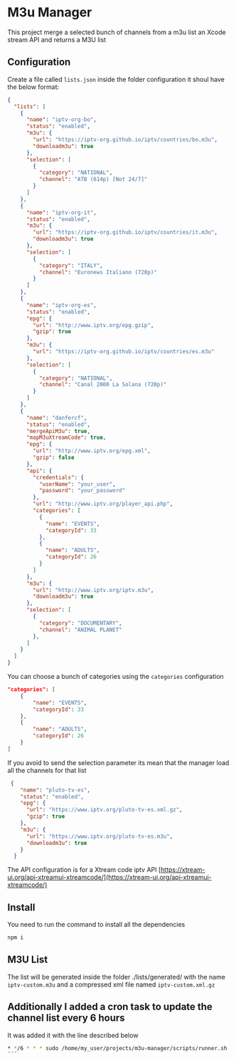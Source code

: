 # M3u Manager

This project merge a selected bunch of channels from a m3u list an Xcode stream API and returns a M3U list

## Configuration

Create a file called `lists.json` inside the folder configuration it shoul have the below format:

```json
{
  "lists": [
    {
      "name": "iptv-org-bo",
      "status": "enabled",
      "m3u": {
        "url": "https://iptv-org.github.io/iptv/countries/bo.m3u",
        "downloadm3u": true
      },
      "selection": [
        {
          "category": "NATIONAL",
          "channel": "ATB (614p) [Not 24/7]"
        }
      ]
    },
    {
      "name": "iptv-org-it",
      "status": "enabled",
      "m3u": {
        "url": "https://iptv-org.github.io/iptv/countries/it.m3u",
        "downloadm3u": true
      },
      "selection": [
        {
          "category": "ITALY",
          "channel": "Euronews Italiano (720p)"
        }
      ]
    },
    {
      "name": "iptv-org-es",
      "status": "enabled",
      "epg": {
        "url": "http://www.iptv.org/epg.gzip",
        "gzip": true
      },
      "m3u": {
        "url": "https://iptv-org.github.io/iptv/countries/es.m3u"
      },
      "selection": [
        {
          "category": "NATIONAL",
          "channel": "Canal 2000 La Solana (720p)"
        }
      ]
    },
    {
      "name": "danfercf",
      "status": "enabled",
      "mergeApiM3u": true,
      "mapM3uXtreamCode": true,
      "epg": {
        "url": "http://www.iptv.org/epg.xml",
        "gzip": false
      },
      "api": {
        "credentials": {
          "userName": "your_user",
          "password": "your_password"
        },
        "url": "http://www.iptv.org/player_api.php",
        "categories": [
          {
            "name": "EVENTS",
            "categoryId": 33
          },
          {
            "name": "ADULTS",
            "categoryId": 26
          }
        ]
      },
      "m3u": {
        "url": "http://www.iptv.org/iptv.m3u",
        "downloadm3u": true
      },
      "selection": [
        {
          "category": "DOCUMENTARY",
          "channel": "ANIMAL PLANET"
        },
      ]
    }
  ]
}
```

You can choose a bunch of categories using the `categories` configuration

```json
"categories": [
    {
        "name": "EVENTS",
        "categoryId": 33
    },
    {
        "name": "ADULTS",
        "categoryId": 26
    }
]
```

If you avoid to send the selection parameter its mean that the manager load all the channels for that list

```json
 {
    "name": "pluto-tv-es",
    "status": "enabled",
    "epg": {
      "url": "https://www.iptv.org/pluto-tv-es.xml.gz",
      "gzip": true
    },
    "m3u": {
      "url": "https://www.iptv.org/pluto-tv-es.m3u",
      "downloadm3u": true
    }
  }
```

The API configuration is for a Xtream code iptv API [https://xtream-ui.org/api-xtreamui-xtreamcode/](https://xtream-ui.org/api-xtreamui-xtreamcode/)

## Install

You need to run the command to install all the dependencies

```bash
npm i
```

## M3U List

The list will be generated inside the folder ./lists/generated/ with the name `iptv-custom.m3u` and a compressed xml file named `iptv-custom.xml.gz`

## Additionally I added a cron task to update the channel list every 6 hours

It was added it with the line described below

```bash
* */6 * * * sudo /home/my_user/projects/m3u-manager/scripts/runner.sh
´´´
